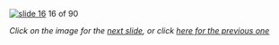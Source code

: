[![slide 16](https://dl.dropboxusercontent.com/u/2977490/presentations/cookbook/16.jpg)](17.md)
16 of 90

_Click on the image for the [next slide](17.md), or click [here for the previous one](15.md)_